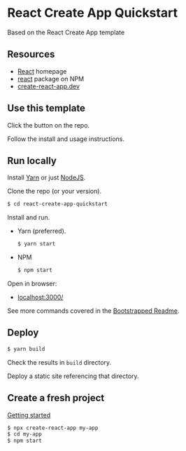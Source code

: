 # React Create App Quickstart
Based on the React Create App template


## Resources

- [React](https://reactjs.org/) homepage
- [react](https://www.npmjs.com/package/react) package on NPM
- [create-react-app.dev](https://create-react-app.dev/)


## Use this template

Click the button on the repo.

Follow the install and usage instructions.


## Run locally

Install [Yarn](https://gist.github.com/MichaelCurrin/bdc34c554fa3023ee81449eb77375fcb) or just [NodeJS](https://gist.github.com/MichaelCurrin/aa1fc56419a355972b96bce23f3bccba).

Clone the repo (or your version).

```sh
$ cd react-create-app-quickstart
```

Install and run.

- Yarn (preferred).
    ```sh
    $ yarn start
    ```
- NPM
    ```sh
    $ npm start
    ```

Open in browser:

- [localhost:3000/](http://localhost:3000/)

See more commands covered in the [Bootstrapped Readme](bootstrapped_readme.md).


## Deploy

```sh
$ yarn build
```

Check the results in `build` directory.

Deploy a static site referencing that directory.


## Create a fresh project

[Getting started](https://create-react-app.dev/docs/getting-started/)

```sh
$ npx create-react-app my-app
$ cd my-app
$ npm start
```
